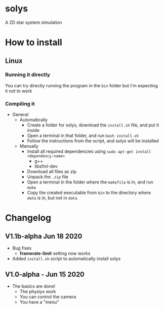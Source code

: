 # solys
A 2D star system simulation

# How to install
## Linux
### Running it directly
You can try directly running the program in the `bin` folder but I'm expecting it *not* to work

### Compiling it
* General
	* Automatically
		* Create a folder for solys, download the `install.sh` file, and put it inside
		* Open a terminal in that folder, and run `bash install.sh`
		* Follow the instructions from the script, and solys will be installed
	* Manually
		* Install all required dependencies using `sudo apt-get install <dependency-name>`
			* g++
			* libsfml-dev
		* Download all files as zip
		* Unpack the `.zip` file
		* Open a terminal in the folder where the `makefile` is in, and run `make`
		* Copy the created executable from `bin` to the directory where `data` is in, but not in `data`

# Changelog
## V1.1b-alpha Jun 18 2020
* Bug fixes
	* **framerate-limit** setting now works
* Added `install.sh` script to automatically install solys
## V1.0-alpha - Jun 15 2020
* The basics are done!
    * The physiys work
    * You can control the camera
    * You have a "menu"
